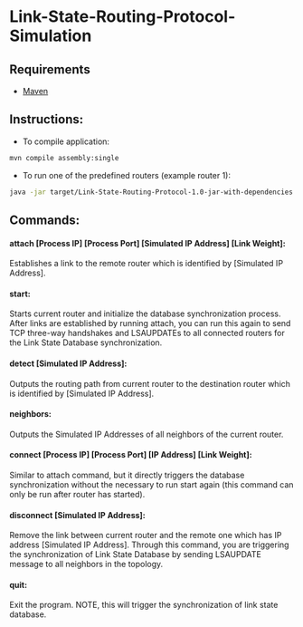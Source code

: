 # Link-State-Routing-Protocol-Simulation

## Requirements
* [Maven](https://maven.apache.org/)

## Instructions:
* To compile application:
```bash
mvn compile assembly:single
```
* To run one of the predefined routers (example router 1):
```bash
java -jar target/Link-State-Routing-Protocol-1.0-jar-with-dependencies.jar conf/router1.conf
```

## Commands:
#### attach [Process IP] [Process Port] [Simulated IP Address] [Link Weight]: <br>
Establishes a link to the remote router which is identified by [Simulated IP Address].

#### start:<br>
Starts current router and initialize the database synchronization process. After links are established by running attach, you can run this again to send TCP three-way handshakes and LSAUPDATEs to all connected routers for the Link State Database synchronization.

#### detect [Simulated IP Address]:<br>
Outputs the routing path from current router to the destination router which is identified by [Simulated IP Address].

#### neighbors:<br>
Outputs the Simulated IP Addresses of all neighbors of the current router.

#### connect [Process IP] [Process Port] [IP Address] [Link Weight]: <br>
Similar to attach command, but it directly triggers the database synchronization without the necessary to
run start again (this command can only be run after router has started).

#### disconnect [Simulated IP Address]:<br>
Remove the link between current router and the remote one which has IP address [Simulated IP Address]. Through this command, you are triggering the synchronization of Link State Database by sending LSAUPDATE message to all neighbors in the topology.

#### quit:
Exit the program. NOTE, this will trigger the synchronization of link state database.
